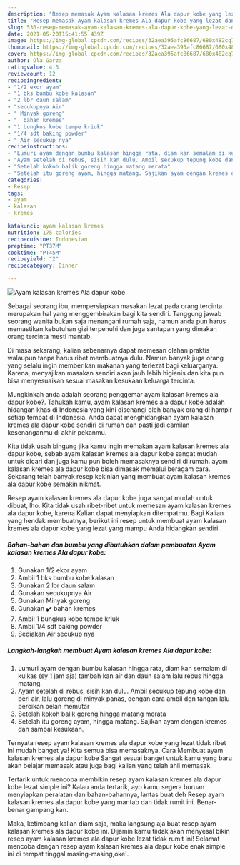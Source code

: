 ```yaml
---
description: "Resep memasak Ayam kalasan kremes Ala dapur kobe yang lezat dan Mudah Dibuat"
title: "Resep memasak Ayam kalasan kremes Ala dapur kobe yang lezat dan Mudah Dibuat"
slug: 536-resep-memasak-ayam-kalasan-kremes-ala-dapur-kobe-yang-lezat-dan-mudah-dibuat
date: 2021-05-20T15:41:55.439Z
image: https://img-global.cpcdn.com/recipes/32aea395afc86687/680x482cq70/ayam-kalasan-kremes-ala-dapur-kobe-foto-resep-utama.jpg
thumbnail: https://img-global.cpcdn.com/recipes/32aea395afc86687/680x482cq70/ayam-kalasan-kremes-ala-dapur-kobe-foto-resep-utama.jpg
cover: https://img-global.cpcdn.com/recipes/32aea395afc86687/680x482cq70/ayam-kalasan-kremes-ala-dapur-kobe-foto-resep-utama.jpg
author: Ola Garza
ratingvalue: 4.3
reviewcount: 12
recipeingredient:
- "1/2 ekor ayam"
- "1 bks bumbu kobe kalasan"
- "2 lbr daun salam"
- "secukupnya Air"
- " Minyak goreng"
- "  bahan kremes"
- "1 bungkus kobe tempe kriuk"
- "1/4 sdt baking powder"
- " Air secukup nya"
recipeinstructions:
- "Lumuri ayam dengan bumbu kalasan hingga rata, diam kan semalam di kulkas (sy 1 jam aja) tambah kan air dan daun salam lalu rebus hingga matang."
- "Ayam setelah di rebus, sisih kan dulu. Ambil secukup tepung kobe dan beri air, lalu goreng di minyak panas, dengan cara ambil dgn tangan lalu percikan pelan memutar"
- "Setelah kokoh balik goreng hingga matang merata"
- "Setelah itu goreng ayam, hingga matang. Sajikan ayam dengan kremes dan sambal kesukaan."
categories:
- Resep
tags:
- ayam
- kalasan
- kremes

katakunci: ayam kalasan kremes 
nutrition: 175 calories
recipecuisine: Indonesian
preptime: "PT37M"
cooktime: "PT45M"
recipeyield: "2"
recipecategory: Dinner

---
```



![Ayam kalasan kremes Ala dapur kobe](https://img-global.cpcdn.com/recipes/32aea395afc86687/680x482cq70/ayam-kalasan-kremes-ala-dapur-kobe-foto-resep-utama.jpg)

Sebagai seorang ibu, mempersiapkan masakan lezat pada orang tercinta merupakan hal yang menggembirakan bagi kita sendiri. Tanggung jawab seorang  wanita bukan saja menangani rumah saja, namun anda pun harus memastikan kebutuhan gizi terpenuhi dan juga santapan yang dimakan orang tercinta mesti mantab.

Di masa  sekarang, kalian sebenarnya dapat memesan olahan praktis walaupun tanpa harus ribet membuatnya dulu. Namun banyak juga orang yang selalu ingin memberikan makanan yang terlezat bagi keluarganya. Karena, menyajikan masakan sendiri akan jauh lebih higienis dan kita pun bisa menyesuaikan sesuai masakan kesukaan keluarga tercinta. 



Mungkinkah anda adalah seorang penggemar ayam kalasan kremes ala dapur kobe?. Tahukah kamu, ayam kalasan kremes ala dapur kobe adalah hidangan khas di Indonesia yang kini disenangi oleh banyak orang di hampir setiap tempat di Indonesia. Anda dapat menghidangkan ayam kalasan kremes ala dapur kobe sendiri di rumah dan pasti jadi camilan kesenanganmu di akhir pekanmu.

Kita tidak usah bingung jika kamu ingin memakan ayam kalasan kremes ala dapur kobe, sebab ayam kalasan kremes ala dapur kobe sangat mudah untuk dicari dan juga kamu pun boleh memasaknya sendiri di rumah. ayam kalasan kremes ala dapur kobe bisa dimasak memalui beragam cara. Sekarang telah banyak resep kekinian yang membuat ayam kalasan kremes ala dapur kobe semakin nikmat.

Resep ayam kalasan kremes ala dapur kobe juga sangat mudah untuk dibuat, lho. Kita tidak usah ribet-ribet untuk memesan ayam kalasan kremes ala dapur kobe, karena Kalian dapat menyiapkan ditempatmu. Bagi Kalian yang hendak membuatnya, berikut ini resep untuk membuat ayam kalasan kremes ala dapur kobe yang lezat yang mampu Anda hidangkan sendiri.

<!--inarticleads1-->

##### Bahan-bahan dan bumbu yang dibutuhkan dalam pembuatan Ayam kalasan kremes Ala dapur kobe:

1. Gunakan 1/2 ekor ayam
1. Ambil 1 bks bumbu kobe kalasan
1. Gunakan 2 lbr daun salam
1. Gunakan secukupnya Air
1. Gunakan  Minyak goreng
1. Gunakan  ✔️ bahan kremes
1. Ambil 1 bungkus kobe tempe kriuk
1. Ambil 1/4 sdt baking powder
1. Sediakan  Air secukup nya




<!--inarticleads2-->

##### Langkah-langkah membuat Ayam kalasan kremes Ala dapur kobe:

1. Lumuri ayam dengan bumbu kalasan hingga rata, diam kan semalam di kulkas (sy 1 jam aja) tambah kan air dan daun salam lalu rebus hingga matang.
1. Ayam setelah di rebus, sisih kan dulu. Ambil secukup tepung kobe dan beri air, lalu goreng di minyak panas, dengan cara ambil dgn tangan lalu percikan pelan memutar
1. Setelah kokoh balik goreng hingga matang merata
1. Setelah itu goreng ayam, hingga matang. Sajikan ayam dengan kremes dan sambal kesukaan.




Ternyata resep ayam kalasan kremes ala dapur kobe yang lezat tidak ribet ini mudah banget ya! Kita semua bisa memasaknya. Cara Membuat ayam kalasan kremes ala dapur kobe Sangat sesuai banget untuk kamu yang baru akan belajar memasak atau juga bagi kalian yang telah ahli memasak.

Tertarik untuk mencoba membikin resep ayam kalasan kremes ala dapur kobe lezat simple ini? Kalau anda tertarik, ayo kamu segera buruan menyiapkan peralatan dan bahan-bahannya, lantas buat deh Resep ayam kalasan kremes ala dapur kobe yang mantab dan tidak rumit ini. Benar-benar gampang kan. 

Maka, ketimbang kalian diam saja, maka langsung aja buat resep ayam kalasan kremes ala dapur kobe ini. Dijamin kamu tiidak akan menyesal bikin resep ayam kalasan kremes ala dapur kobe lezat tidak rumit ini! Selamat mencoba dengan resep ayam kalasan kremes ala dapur kobe enak simple ini di tempat tinggal masing-masing,oke!.

